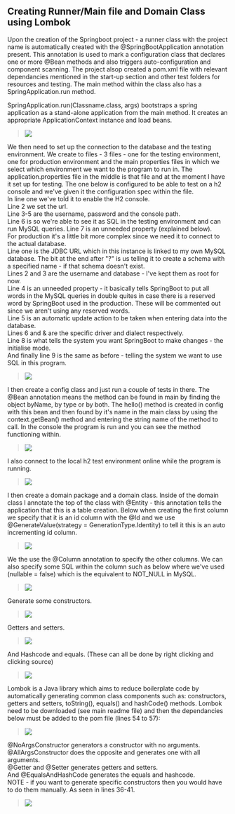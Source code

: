 ## Creating Runner/Main file and Domain Class using Lombok

Upon the creation of the Springboot project - a runner class with the project name is automatically created with the @SpringBootApplication annotation present. This annotation is used to mark a configuration class that declares one or more @Bean methods and also triggers auto-configuration and component scanning. The project alsop created a pom.xml file with relevant dependancies mentioned in the start-up section and other test folders for resources and testing. The main method within the class also has a SpringApplication.run method. 

SpringApplication.run(Classname.class, args) bootstraps a spring application as a stand-alone application from the main method. It creates an appropriate ApplicationContext instance and load beans. 
>![](../documentation_images/2_domain_class_and_lombok/domain_class_1.png) 

We then need to set up the connection to the database and the testing environment. We create to files - 3 files - one for the testing environment, one for production environment and the main properties files in which we select which environment we want to the program to run in. The application.properties file in the middle is that file and at the moment I have it set up for testing. The one below is configured to be able to test on a h2 console and we've given it the configuration spec within the file.  
In line one we've told it to enable the H2 console.  
Line 2 we set the url.  
Line 3-5 are the username, password and the console path.  
Line 6 is so we're able to see it as SQL in the testing environment and can run MySQL queries.  Line 7 is an unneeded property (explained below).  
For production it's a little bit more complex since we need it to connect to the actual database.  
Line one is the JDBC URL which in this instance is linked to my own MySQL database. The bit at the end after "?" is us telling it to create a schema with a specified name - if that schema doesn't exist.  
Lines 2 and 3 are the username and database - I've kept them as root for now.  
Line 4 is an unneeded property - it basically tells SpringBoot to put all words in the MySQL queries in double quites in case there is a reserved word by SpringBoot used in the production. These will be commented out since we aren't using any reserved words.  
Line 5 is an automatic update action to be taken when entering data into the database.  
Lines 6 and & are the specific driver and dialect respectively.  
Line 8 is what tells the system you want SpringBoot to make changes - the initialise mode.  
And finally line 9 is the same as before - telling the system we want to use SQL in this program.  
>![](../documentation_images/2_domain_class_and_lombok/domain_class_2.png) 

I then create a config class and just run a couple of tests in there. The @Bean annotation means the method can be found in main by finding the object byName, by type or by both. The hello() method is created in config with this bean and then found by it's name in the main class by using the context.getBean() method and entering the string name of the method to call. In the console the program is run and you can see the method functioning within.
>![](../documentation_images/2_domain_class_and_lombok/domain_class_3.png) 

I also connect to the local h2 test environment online while the program is running. 
>![](../documentation_images/2_domain_class_and_lombok/domain_class_4.png) 

I then create a domain package and a domain class. Inside of the domain class I annotate the top of the class with @Entity - this annotation tells the application that this is a table creation. Below when creating the first column we specify that it is an id column with the @Id and we use @GenerateValue(strategy = GenerationType.Identity) to tell it this is an auto incrementing id column.
>![](../documentation_images/2_domain_class_and_lombok/domain_class_5.png) 

We the use the @Column annotation to specify the other columns. We can also specify some SQL within the column such as below where we've used (nullable = false) which is the equivalent to NOT_NULL in MySQL.
>![](../documentation_images/2_domain_class_and_lombok/domain_class_6.png) 

Generate some constructors.
>![](../documentation_images/2_domain_class_and_lombok/domain_class_7.png) 

Getters and setters.
>![](../documentation_images/2_domain_class_and_lombok/domain_class_8.png) 

And Hashcode and equals. (These can all be done by right clicking and clicking source)
>![](../documentation_images/2_domain_class_and_lombok/domain_class_9.png) 

Lombok is a Java library which aims to reduce boilerplate code by automatically generating common class components such as: constructors, getters and setters, toString(), equals() and hashCode() methods. Lombok need to be downloaded (see main readme file) and then the dependancies below must be added to the pom file (lines 54 to 57):
>![](../documentation_images/2_domain_class_and_lombok/domain_class_10.png) 

@NoArgsConstructor generators a constructor with no arguments.  
@AllArgsConstructor does the opposite and generates one with all arguments.  
@Getter and @Setter generates getters and setters.  
And @EqualsAndHashCode generates the equals and hashcode.  
NOTE - if you want to generate specific constructors then you would have to do them manually. As seen in lines 36-41.
>![](../documentation_images/2_domain_class_and_lombok/domain_class_11.png) 
